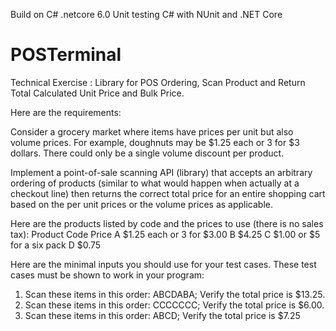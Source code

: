 
Build on C# .netcore 6.0
Unit testing C# with NUnit and .NET Core

# POSTerminal
  Technical Exercise : Library for POS Ordering, Scan Product and Return Total Calculated Unit Price and Bulk Price. 
 
Here are the requirements:

Consider a grocery market where items have prices per unit but also volume prices. For example, doughnuts may be $1.25 each or 3 for $3 dollars. There could only be a single volume discount per product.

Implement a point-of-sale scanning API (library) that accepts an arbitrary ordering of products (similar to what would happen when actually at a checkout line) then returns the correct total price for an entire shopping cart based on the per unit prices or the volume prices as applicable.

Here are the products listed by code and the prices to use (there is no sales tax):
Product Code	Price
A	$1.25 each or 3 for $3.00
B	$4.25
C	$1.00 or $5 for a six pack
D	$0.75

Here are the minimal inputs you should use for your test cases. These test cases must be shown to work in your program:
1. Scan these items in this order: ABCDABA; Verify the total price is $13.25.
2. Scan these items in this order: CCCCCCC; Verify the total price is $6.00.
3. Scan these items in this order: ABCD; Verify the total price is $7.25

 
